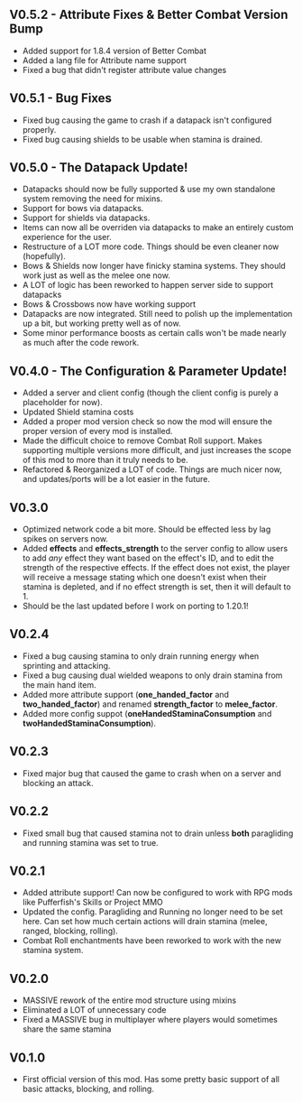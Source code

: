 ## V0.5.2 - Attribute Fixes & Better Combat Version Bump
- Added support for 1.8.4 version of Better Combat
- Added a lang file for Attribute name support
- Fixed a bug that didn't register attribute value changes

## V0.5.1 - Bug Fixes
- Fixed bug causing the game to crash if a datapack isn't configured properly.
- Fixed bug causing shields to be usable when stamina is drained.

## V0.5.0 - The Datapack Update!
- Datapacks should now be fully supported & use my own standalone system removing the need for mixins.
- Support for bows via datapacks.
- Support for shields via datapacks.
- Items can now all be overriden via datapacks to make an entirely custom experience for the user.
- Restructure of a LOT more code. Things should be even cleaner now (hopefully).
- Bows & Shields now longer have finicky stamina systems. They should work just as well as the melee one now. 
- A LOT of logic has been reworked to happen server side to support datapacks
- Bows & Crossbows now have working support
- Datapacks are now integrated. Still need to polish up the implementation up a bit, but working pretty well as of now.
- Some minor performance boosts as certain calls won't be made nearly as much after the code rework.

## V0.4.0 - The Configuration & Parameter Update!
- Added a server and client config (though the client config is purely a placeholder for now).
- Updated Shield stamina costs
- Added a proper mod version check so now the mod will ensure the proper version of every mod is installed.
- Made the difficult choice to remove Combat Roll support. Makes supporting multiple versions more difficult, and just increases the scope of this mod to more than it truly needs to be.
- Refactored & Reorganized a LOT of code. Things are much nicer now, and updates/ports will be a lot easier in the future.

## V0.3.0
- Optimized network code a bit more. Should be effected less by lag spikes on servers now.
- Added **effects** and **effects_strength** to the server config to allow users to add _any_ effect they want
  based on the effect's ID, and to edit the strength of the respective effects. If the effect does not exist,
  the player will receive a message stating which one doesn't exist when their stamina is depleted, and if no
  effect strength is set, then it will default to 1.
- Should be the last updated before I work on porting to 1.20.1!

## V0.2.4
- Fixed a bug causing stamina to only drain running energy when sprinting and attacking.
- Fixed a bug causing dual wielded weapons to only drain stamina from the main hand item.
- Added more attribute support (**one_handed_factor** and **two_handed_factor**) and renamed **strength_factor** to **melee_factor**.
- Added more config suppot (**oneHandedStaminaConsumption** and **twoHandedStaminaConsumption**).

## V0.2.3
- Fixed major bug that caused the game to crash when on a server and blocking an attack.

## V0.2.2
- Fixed small bug that caused stamina not to drain unless **both** paragliding and running stamina was set to true.

## V0.2.1
- Added attribute support! Can now be configured to work with RPG mods like Pufferfish's Skills or Project MMO
- Updated the config. Paragliding and Running no longer need to be set here. Can set how much certain actions will drain
  stamina (melee, ranged, blocking, rolling).
- Combat Roll enchantments have been reworked to work with the new stamina system.

## V0.2.0
- MASSIVE rework of the entire mod structure using mixins
- Eliminated a LOT of unnecessary code
- Fixed a MASSIVE bug in multiplayer where players would sometimes share the same stamina

## V0.1.0
- First official version of this mod. Has some pretty basic support of all basic attacks, blocking, and rolling.